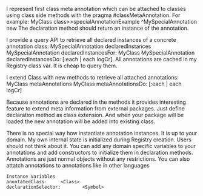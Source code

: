 I represent first class meta annotation which can be attached to classes using class side methods with the pragma #classMetaAnnotation. 
For example:
	MyClass class>>specialAnnotationExample
		<classMetaAnnotation>
		^MySpecialAnnotation new
The declaration method should return an instance of the annotation.

I provide a query API to retrieve all declared instances of a concrete annotation class:
	MySpecialAnnotation declaredInstances
	MySpecialAnnotation declaredInstancesFor: MyClass
	MySpecialAnnotation declaredInstancesDo: [:each | each logCr].
All annotations are cached in my Registry class var. It is cheap to query them.

I extend Class with new methods to retrieve all attached annotations:
	MyClass metaAnnotations
	MyClass metaAnnotationsDo: [:each | each logCr]

Because annotations are declared in the methods it provides interesting feature to extend meta information from external packages.
Just define declaration method as class extension. And when your package will be loaded the new annotation will be added into existing class.
 
There is no special way how instantiate annotation instances. It is up to your domain.
My own internal state is initialized during Registry creation.  Users should not think about it. 
You can add any domain specific variables to your annotations and add constructors to initialize them in declaration methods. 
Annotations are just normal objects without any restrictions. You can also attatch annotations to annotations like in other languages

    Instance Variables
	annotatedClass:		<Class>
	declarationSelector:		<Symbol>
